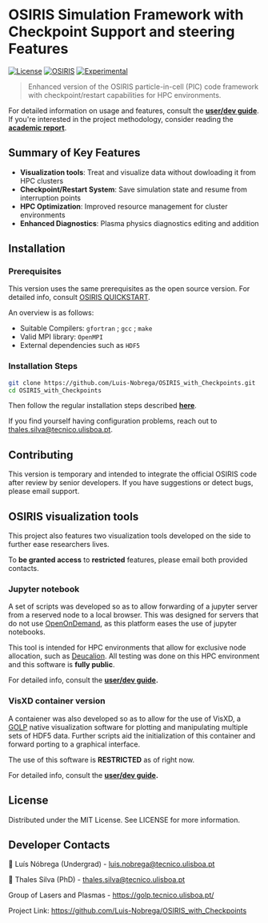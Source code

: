 # OSIRIS Simulation Framework with Checkpoint Support and steering Features

[![License](https://img.shields.io/badge/License-MIT-blue.svg)](https://opensource.org/licenses/MIT)
[![OSIRIS](https://img.shields.io/badge/OSIRIS-4.0+-orange.svg)](https://github.com/osiris-code/osiris)
[![Experimental](https://img.shields.io/badge/Under_development-yellow)](https://opensource.org/licenses/MIT)


>Enhanced version of the OSIRIS particle-in-cell (PIC) code framework with checkpoint/restart capabilities for HPC environments. 

For detailed information on usage and features, consult the **[user/dev guide](https://github.com/Luis-Nobrega/OSIRIS_with_Checkpoints/blob/main/Steering_user_dev_guide.md)**. If you're interested in the project methodology, consider reading the **[academic report](https://github.com/Luis-Nobrega/OSIRIS_with_Checkpoints/blob/main/ReportPIC-1106716.pdf)**.

## Summary of Key Features

- **Visualization tools**: Treat and visualize data without dowloading it from HPC clusters
- **Checkpoint/Restart System**: Save simulation state and resume from interruption points
- **HPC Optimization**: Improved resource management for cluster environments
- **Enhanced Diagnostics**: Plasma physics diagnostics editing and addition

## Installation

### Prerequisites
This version uses the same prerequisites as the open source version. For detailed info, consult [OSIRIS QUICKSTART](https://osiris-code.github.io/quickstart/#0-prerequisites).

An overview is as follows:
- Suitable Compilers: `gfortran` ; `gcc` ; `make` 
- Valid MPI library: `OpenMPI`
- External dependencies such as `HDF5`

### Installation Steps
```bash
git clone https://github.com/Luis-Nobrega/OSIRIS_with_Checkpoints.git
cd OSIRIS_with_Checkpoints
```
Then follow the regular installation steps described **[here](https://osiris-code.github.io/quickstart/#2-configure-and-compile-the-codes)**.

If you find yourself having configuration problems, reach out to thales.silva@tecnico.ulisboa.pt.

## Contributing

This version is temporary and intended to integrate the official OSIRIS code after review by senior developers. If you have suggestions or detect bugs, please email support.

## OSIRIS visualization tools 

This project also features two visualization tools developed on the side to further ease researchers lives. 

To **be granted access** to **restricted** features, please email both provided contacts.

### Jupyter notebook

A set of scripts was developed so as to allow forwarding of a jupyter server from a reserved node to a local browser. This was designed for servers that do not use [OpenOnDemand](https://openondemand.org/), as this platform eases the use of jupyter notebooks.

This tool is intended for HPC environments that allow for exclusive node allocation, such as [Deucalion](https://www.fccn.pt/areas-tecnologicas/inovacao/projeto-deucalion/). All testing was done on this HPC environment and this software is **fully public**.

For detailed info, consult the **[user/dev guide](https://github.com/Luis-Nobrega/OSIRIS_with_Checkpoints/blob/main/Jupyter_user_guide.md).**


### VisXD container version 

A contaiener was also developed so as to allow for the use of VisXD, a [GOLP](https://golp.tecnico.ulisboa.pt/) native visualization software for plotting and manipulating multiple sets of HDF5 data. Further scripts aid the initialization of this container and forward porting to a graphical interface. 

The use of this software is **RESTRICTED** as of right now.

For detailed info, consult the **[user/dev guide](https://github.com/Luis-Nobrega/OSIRIS_with_Checkpoints/blob/main/VisXD_user_guide.md).**

## License

Distributed under the MIT License. See LICENSE for more information.

## Developer Contacts

📧 Luís Nóbrega (Undergrad) - luis.nobrega@tecnico.ulisboa.pt

📧 Thales Silva (PhD) - thales.silva@tecnico.ulisboa.pt

Group of Lasers and Plasmas - https://golp.tecnico.ulisboa.pt/

Project Link: https://github.com/Luis-Nobrega/OSIRIS_with_Checkpoints

